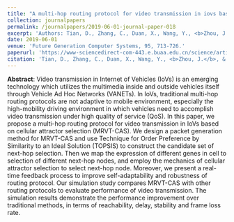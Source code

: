 ```yaml
---
title: "A multi-hop routing protocol for video transmission in iovs based on cellular attractor selection"
collection: journalpapers
permalink: /journalpapers/2019-06-01-journal-paper-018
excerpt: 'Authors: Tian, D., Zhang, C., Duan, X., Wang, Y., <b>Zhou, J.</b>, & Sheng, Z.'
date: 2019-06-01
venue: 'Future Generation Computer Systems, 95, 713-726.'
paperurl: 'https://www-sciencedirect-com-443.e.buaa.edu.cn/science/article/pii/S0167739X18318077'
citation: 'Tian, D., Zhang, C., Duan, X., Wang, Y., <b>Zhou, J.</b>, & Sheng, Z. (2019). A multi-hop routing protocol for video transmission in iovs based on cellular attractor selection. Future Generation Computer Systems, 95, 713-726.'
---
```


**Abstract**: Video transmission in Internet of Vehicles (IoVs) is an emerging technology which utilizes the multimedia inside and outside vehicles itself through Vehicle Ad Hoc Networks (VANETs). In IoVs, traditional multi-hop routing protocols are not adaptive to mobile environment, especially the high-mobility driving environment in which vehicles need to accomplish video transmission under high quality of service (QoS). In this paper, we propose a multi-hop routing protocol for video transmission in IoVs based on cellular attractor selection (MRVT-CAS). We design a packet generation method for MRVT-CAS and use Technique for Order Preference by Similarity to an Ideal Solution (TOPSIS) to construct the candidate set of next-hop selection. Then we map the expression of different genes in cell to selection of different next-hop nodes, and employ the mechanics of cellular attractor selection to select next-hop node. Moreover, we present a real-time feedback process to improve self-adaptability and robustness of routing protocol. Our simulation study compares MRVT-CAS with other routing protocols to evaluate performance of video transmission. The simulation results demonstrate the performance improvement over traditional methods, in terms of reachability, delay, stability and frame loss rate.
